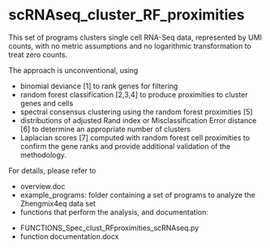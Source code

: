 # scRNAseq_cluster_RF_proximities

This set of programs clusters single cell RNA-Seq data, represented by UMI counts, with no metric assumptions and no logarithmic transformation to treat zero counts.  

The approach is unconventional, using 
-	binomial deviance [1] to rank genes for filtering
-	random forest classification [2,3,4]  to produce proximities to cluster genes and cells
-	spectral consensus clustering using the random forest proximities [5]
-	distributions of adjusted Rand index or Misclassification Error distance [6] to determine an appropriate number of clusters
-	Laplacian scores [7] computed with random forest cell proximities to confirm the gene ranks and provide additional validation of the methodology.


For details, please refer to 
-	overview.doc 
-	example_programs: folder containing a set of programs to analyze the Zhengmix4eq data set
-	functions that perform the analysis, and documentation:
   * FUNCTIONS_Spec_clust_RFproximities_scRNAseq.py
   * function documentation.docx
